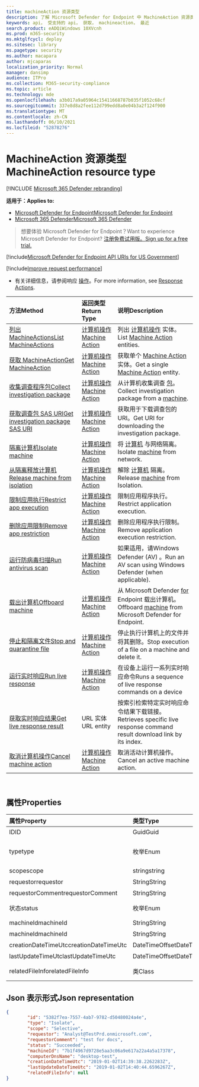 ```yaml
---
title: machineAction 资源类型
description: 了解 Microsoft Defender for Endpoint 中 MachineAction 资源类型的方法和属性。
keywords: api， 受支持的 api， 获取， machineaction， 最近
search.product: eADQiWindows 10XVcnh
ms.prod: m365-security
ms.mktglfcycl: deploy
ms.sitesec: library
ms.pagetype: security
ms.author: macapara
author: mjcaparas
localization_priority: Normal
manager: dansimp
audience: ITPro
ms.collection: M365-security-compliance
ms.topic: article
ms.technology: mde
ms.openlocfilehash: a3b017a9a05964c15411668787b035f1052c68cf
ms.sourcegitcommit: 337e8d8a2fee112d799edd8a0e04b3a2f124f900
ms.translationtype: MT
ms.contentlocale: zh-CN
ms.lasthandoff: 06/10/2021
ms.locfileid: "52878276"
---
```

# <a name="machineaction-resource-type"></a><span data-ttu-id="ec083-104">MachineAction 资源类型</span><span class="sxs-lookup"><span data-stu-id="ec083-104">MachineAction resource type</span></span>

[!INCLUDE [Microsoft 365 Defender rebranding](../../includes/microsoft-defender.md)]

<span data-ttu-id="ec083-105">**适用于：**</span><span class="sxs-lookup"><span data-stu-id="ec083-105">**Applies to:**</span></span>
- [<span data-ttu-id="ec083-106">Microsoft Defender for Endpoint</span><span class="sxs-lookup"><span data-stu-id="ec083-106">Microsoft Defender for Endpoint</span></span>](https://go.microsoft.com/fwlink/p/?linkid=2154037)
- [<span data-ttu-id="ec083-107">Microsoft 365 Defender</span><span class="sxs-lookup"><span data-stu-id="ec083-107">Microsoft 365 Defender</span></span>](https://go.microsoft.com/fwlink/?linkid=2118804)

> <span data-ttu-id="ec083-108">想要体验 Microsoft Defender for Endpoint？</span><span class="sxs-lookup"><span data-stu-id="ec083-108">Want to experience Microsoft Defender for Endpoint?</span></span> [<span data-ttu-id="ec083-109">注册免费试用版。</span><span class="sxs-lookup"><span data-stu-id="ec083-109">Sign up for a free trial.</span></span>](https://www.microsoft.com/microsoft-365/windows/microsoft-defender-atp?ocid=docs-wdatp-exposedapis-abovefoldlink) 


[!include[Microsoft Defender for Endpoint API URIs for US Government](../../includes/microsoft-defender-api-usgov.md)]

[!include[Improve request performance](../../includes/improve-request-performance.md)]


- <span data-ttu-id="ec083-110">有关详细信息，请参阅响应 [操作](respond-machine-alerts.md)。</span><span class="sxs-lookup"><span data-stu-id="ec083-110">For more information, see [Response Actions](respond-machine-alerts.md).</span></span> 

| <span data-ttu-id="ec083-111">方法</span><span class="sxs-lookup"><span data-stu-id="ec083-111">Method</span></span>                                                            | <span data-ttu-id="ec083-112">返回类型</span><span class="sxs-lookup"><span data-stu-id="ec083-112">Return Type</span></span>                        | <span data-ttu-id="ec083-113">说明</span><span class="sxs-lookup"><span data-stu-id="ec083-113">Description</span></span>                                                 |
|:------------------------------------------------------------------|:-----------------------------------|:------------------------------------------------------------|
| [<span data-ttu-id="ec083-114">列出 MachineActions</span><span class="sxs-lookup"><span data-stu-id="ec083-114">List MachineActions</span></span>](get-machineactions-collection.md)           | [<span data-ttu-id="ec083-115">计算机操作</span><span class="sxs-lookup"><span data-stu-id="ec083-115">Machine Action</span></span>](machineaction.md) | <span data-ttu-id="ec083-116">列出 [计算机操作](machineaction.md) 实体。</span><span class="sxs-lookup"><span data-stu-id="ec083-116">List [Machine Action](machineaction.md) entities.</span></span>           |
| [<span data-ttu-id="ec083-117">获取 MachineAction</span><span class="sxs-lookup"><span data-stu-id="ec083-117">Get MachineAction</span></span>](get-machineaction-object.md)                  | [<span data-ttu-id="ec083-118">计算机操作</span><span class="sxs-lookup"><span data-stu-id="ec083-118">Machine Action</span></span>](machineaction.md) | <span data-ttu-id="ec083-119">获取单个 [Machine Action](machineaction.md) 实体。</span><span class="sxs-lookup"><span data-stu-id="ec083-119">Get a single [Machine Action](machineaction.md) entity.</span></span>     |
| [<span data-ttu-id="ec083-120">收集调查程序包</span><span class="sxs-lookup"><span data-stu-id="ec083-120">Collect investigation package</span></span>](collect-investigation-package.md) | [<span data-ttu-id="ec083-121">计算机操作</span><span class="sxs-lookup"><span data-stu-id="ec083-121">Machine Action</span></span>](machineaction.md) | <span data-ttu-id="ec083-122">从计算机收集调查 [包](machine.md)。</span><span class="sxs-lookup"><span data-stu-id="ec083-122">Collect investigation package from a [machine](machine.md).</span></span> |
| [<span data-ttu-id="ec083-123">获取调查包 SAS URI</span><span class="sxs-lookup"><span data-stu-id="ec083-123">Get investigation package SAS URI</span></span>](get-package-sas-uri.md)       | [<span data-ttu-id="ec083-124">计算机操作</span><span class="sxs-lookup"><span data-stu-id="ec083-124">Machine Action</span></span>](machineaction.md) | <span data-ttu-id="ec083-125">获取用于下载调查包的 URI。</span><span class="sxs-lookup"><span data-stu-id="ec083-125">Get URI for downloading the investigation package.</span></span>          |
| [<span data-ttu-id="ec083-126">隔离计算机</span><span class="sxs-lookup"><span data-stu-id="ec083-126">Isolate machine</span></span>](isolate-machine.md)                             | [<span data-ttu-id="ec083-127">计算机操作</span><span class="sxs-lookup"><span data-stu-id="ec083-127">Machine Action</span></span>](machineaction.md) | <span data-ttu-id="ec083-128">将 [计算机](machine.md) 与网络隔离。</span><span class="sxs-lookup"><span data-stu-id="ec083-128">Isolate [machine](machine.md) from network.</span></span>                 |
| [<span data-ttu-id="ec083-129">从隔离释放计算机</span><span class="sxs-lookup"><span data-stu-id="ec083-129">Release machine from isolation</span></span>](unisolate-machine.md)            | [<span data-ttu-id="ec083-130">计算机操作</span><span class="sxs-lookup"><span data-stu-id="ec083-130">Machine Action</span></span>](machineaction.md) | <span data-ttu-id="ec083-131">解除 [计算机](machine.md) 隔离。</span><span class="sxs-lookup"><span data-stu-id="ec083-131">Release [machine](machine.md) from Isolation.</span></span>               |
| [<span data-ttu-id="ec083-132">限制应用执行</span><span class="sxs-lookup"><span data-stu-id="ec083-132">Restrict app execution</span></span>](restrict-code-execution.md)              | [<span data-ttu-id="ec083-133">计算机操作</span><span class="sxs-lookup"><span data-stu-id="ec083-133">Machine Action</span></span>](machineaction.md) | <span data-ttu-id="ec083-134">限制应用程序执行。</span><span class="sxs-lookup"><span data-stu-id="ec083-134">Restrict application execution.</span></span>                             |
| [<span data-ttu-id="ec083-135">删除应用限制</span><span class="sxs-lookup"><span data-stu-id="ec083-135">Remove app restriction</span></span>](unrestrict-code-execution.md)            | [<span data-ttu-id="ec083-136">计算机操作</span><span class="sxs-lookup"><span data-stu-id="ec083-136">Machine Action</span></span>](machineaction.md) | <span data-ttu-id="ec083-137">删除应用程序执行限制。</span><span class="sxs-lookup"><span data-stu-id="ec083-137">Remove application execution restriction.</span></span>                   |
| [<span data-ttu-id="ec083-138">运行防病毒扫描</span><span class="sxs-lookup"><span data-stu-id="ec083-138">Run antivirus scan</span></span>](run-av-scan.md)                              | [<span data-ttu-id="ec083-139">计算机操作</span><span class="sxs-lookup"><span data-stu-id="ec083-139">Machine Action</span></span>](machineaction.md) | <span data-ttu-id="ec083-140">如果适用，请Windows Defender (AV) 。</span><span class="sxs-lookup"><span data-stu-id="ec083-140">Run an AV scan using Windows Defender (when applicable).</span></span>    |
| [<span data-ttu-id="ec083-141">载出计算机</span><span class="sxs-lookup"><span data-stu-id="ec083-141">Offboard machine</span></span>](offboard-machine-api.md)                       | [<span data-ttu-id="ec083-142">计算机操作</span><span class="sxs-lookup"><span data-stu-id="ec083-142">Machine Action</span></span>](machineaction.md) | <span data-ttu-id="ec083-143">从 Microsoft Defender [for](machine.md) Endpoint 载出计算机。</span><span class="sxs-lookup"><span data-stu-id="ec083-143">Offboard [machine](machine.md) from Microsoft Defender for Endpoint.</span></span> |
| [<span data-ttu-id="ec083-144">停止和隔离文件</span><span class="sxs-lookup"><span data-stu-id="ec083-144">Stop and quarantine file</span></span>](stop-and-quarantine-file.md)           | [<span data-ttu-id="ec083-145">计算机操作</span><span class="sxs-lookup"><span data-stu-id="ec083-145">Machine Action</span></span>](machineaction.md) | <span data-ttu-id="ec083-146">停止执行计算机上的文件并将其删除。</span><span class="sxs-lookup"><span data-stu-id="ec083-146">Stop execution of a file on a machine and delete it.</span></span>        |
| [<span data-ttu-id="ec083-147">运行实时响应</span><span class="sxs-lookup"><span data-stu-id="ec083-147">Run live response</span></span>](run-live-response.md)                     | [<span data-ttu-id="ec083-148">计算机操作</span><span class="sxs-lookup"><span data-stu-id="ec083-148">Machine Action</span></span>](machineaction.md)  | <span data-ttu-id="ec083-149">在设备上运行一系列实时响应命令</span><span class="sxs-lookup"><span data-stu-id="ec083-149">Runs a sequence of live response commands on a device</span></span>                       |
| [<span data-ttu-id="ec083-150">获取实时响应结果</span><span class="sxs-lookup"><span data-stu-id="ec083-150">Get live response result</span></span>](get-live-response-result.md) | <span data-ttu-id="ec083-151">URL 实体</span><span class="sxs-lookup"><span data-stu-id="ec083-151">URL entity</span></span>      | <span data-ttu-id="ec083-152">按索引检索特定实时响应命令结果下载链接。</span><span class="sxs-lookup"><span data-stu-id="ec083-152">Retrieves specific live response command result download link by its index.</span></span> |
|[<span data-ttu-id="ec083-153">取消计算机操作</span><span class="sxs-lookup"><span data-stu-id="ec083-153">Cancel machine action</span></span>](cancel-machine-action.md)                                | [<span data-ttu-id="ec083-154">计算机操作</span><span class="sxs-lookup"><span data-stu-id="ec083-154">Machine Action</span></span>](machineaction.md)  | <span data-ttu-id="ec083-155">取消活动计算机操作。</span><span class="sxs-lookup"><span data-stu-id="ec083-155">Cancel an active machine action.</span></span>                                            |

<br>

## <a name="properties"></a><span data-ttu-id="ec083-156">属性</span><span class="sxs-lookup"><span data-stu-id="ec083-156">Properties</span></span>

| <span data-ttu-id="ec083-157">属性</span><span class="sxs-lookup"><span data-stu-id="ec083-157">Property</span></span>            | <span data-ttu-id="ec083-158">类型</span><span class="sxs-lookup"><span data-stu-id="ec083-158">Type</span></span>           | <span data-ttu-id="ec083-159">说明</span><span class="sxs-lookup"><span data-stu-id="ec083-159">Description</span></span>                                                                                                                                                                                                    |
|:--------------------|:---------------|:---------------------------------------------------------------------------------------------------------------------------------------------------------------------------------------------------------------|
| <span data-ttu-id="ec083-160">ID</span><span class="sxs-lookup"><span data-stu-id="ec083-160">ID</span></span>                  | <span data-ttu-id="ec083-161">Guid</span><span class="sxs-lookup"><span data-stu-id="ec083-161">Guid</span></span>           | <span data-ttu-id="ec083-162">计算机 [操作实体的](machineaction.md) 标识。</span><span class="sxs-lookup"><span data-stu-id="ec083-162">Identity of the [Machine Action](machineaction.md) entity.</span></span>                                                                                                                                                     |
| <span data-ttu-id="ec083-163">type</span><span class="sxs-lookup"><span data-stu-id="ec083-163">type</span></span>                | <span data-ttu-id="ec083-164">枚举</span><span class="sxs-lookup"><span data-stu-id="ec083-164">Enum</span></span>           | <span data-ttu-id="ec083-165">操作的类型。</span><span class="sxs-lookup"><span data-stu-id="ec083-165">Type of the action.</span></span> <span data-ttu-id="ec083-166">可能的值包括："RunAntiVirusScan"、"Offboard"、"CollectInvestigationPackage"、"Isolate"、"Unisolate"、"StopAndQuarantineFile"、"RestrictCodeExecution"和"UnrestrictCodeExecution"</span><span class="sxs-lookup"><span data-stu-id="ec083-166">Possible values are: "RunAntiVirusScan", "Offboard", "CollectInvestigationPackage", "Isolate", "Unisolate", "StopAndQuarantineFile", "RestrictCodeExecution" and "UnrestrictCodeExecution"</span></span> |
| <span data-ttu-id="ec083-167">scope</span><span class="sxs-lookup"><span data-stu-id="ec083-167">scope</span></span>               | <span data-ttu-id="ec083-168">string</span><span class="sxs-lookup"><span data-stu-id="ec083-168">string</span></span>         | <span data-ttu-id="ec083-169">操作的范围。</span><span class="sxs-lookup"><span data-stu-id="ec083-169">Scope of the action.</span></span> <span data-ttu-id="ec083-170">"完全"或"选择性"用于隔离，"快速"或"完全"用于防病毒扫描。</span><span class="sxs-lookup"><span data-stu-id="ec083-170">"Full" or "Selective" for Isolation, "Quick" or "Full" for Anti-Virus scan.</span></span>                                                                                                   |
| <span data-ttu-id="ec083-171">requestor</span><span class="sxs-lookup"><span data-stu-id="ec083-171">requestor</span></span>           | <span data-ttu-id="ec083-172">String</span><span class="sxs-lookup"><span data-stu-id="ec083-172">String</span></span>         | <span data-ttu-id="ec083-173">执行该操作的人的身份。</span><span class="sxs-lookup"><span data-stu-id="ec083-173">Identity of the person that executed the action.</span></span>                                                                                                                                                               |
| <span data-ttu-id="ec083-174">requestorComment</span><span class="sxs-lookup"><span data-stu-id="ec083-174">requestorComment</span></span>    | <span data-ttu-id="ec083-175">String</span><span class="sxs-lookup"><span data-stu-id="ec083-175">String</span></span>         | <span data-ttu-id="ec083-176">发出操作时写入的注释。</span><span class="sxs-lookup"><span data-stu-id="ec083-176">Comment that was written when issuing the action.</span></span>                                                                                                                                                              |
| <span data-ttu-id="ec083-177">状态</span><span class="sxs-lookup"><span data-stu-id="ec083-177">status</span></span>              | <span data-ttu-id="ec083-178">枚举</span><span class="sxs-lookup"><span data-stu-id="ec083-178">Enum</span></span>           | <span data-ttu-id="ec083-179">命令的当前状态。</span><span class="sxs-lookup"><span data-stu-id="ec083-179">Current status of the command.</span></span> <span data-ttu-id="ec083-180">可能的值包括："Pending"、"InProgress"、"Succeeded"、"Failed"、"TimeOut"和"Canceled"。</span><span class="sxs-lookup"><span data-stu-id="ec083-180">Possible values are: "Pending", "InProgress", "Succeeded", "Failed", "TimeOut" and "Canceled".</span></span>                                                                                 |
| <span data-ttu-id="ec083-181">machineId</span><span class="sxs-lookup"><span data-stu-id="ec083-181">machineId</span></span>           | <span data-ttu-id="ec083-182">String</span><span class="sxs-lookup"><span data-stu-id="ec083-182">String</span></span>         | <span data-ttu-id="ec083-183">已 [执行](machine.md) 该操作的虚拟机的 ID。</span><span class="sxs-lookup"><span data-stu-id="ec083-183">ID of the [machine](machine.md) on which the action was executed.</span></span>                                                                                                                                              |
| <span data-ttu-id="ec083-184">machineId</span><span class="sxs-lookup"><span data-stu-id="ec083-184">machineId</span></span>           | <span data-ttu-id="ec083-185">String</span><span class="sxs-lookup"><span data-stu-id="ec083-185">String</span></span>         | <span data-ttu-id="ec083-186">已 [执行](machine.md) 该操作计算机的名称。</span><span class="sxs-lookup"><span data-stu-id="ec083-186">Name of the [machine](machine.md) on which the action was executed.</span></span>                                                                                                                                            |
| <span data-ttu-id="ec083-187">creationDateTimeUtc</span><span class="sxs-lookup"><span data-stu-id="ec083-187">creationDateTimeUtc</span></span> | <span data-ttu-id="ec083-188">DateTimeOffset</span><span class="sxs-lookup"><span data-stu-id="ec083-188">DateTimeOffset</span></span> | <span data-ttu-id="ec083-189">创建该操作的日期和时间。</span><span class="sxs-lookup"><span data-stu-id="ec083-189">The date and time when the action was created.</span></span>                                                                                                                                                                 |
| <span data-ttu-id="ec083-190">lastUpdateTimeUtc</span><span class="sxs-lookup"><span data-stu-id="ec083-190">lastUpdateTimeUtc</span></span>   | <span data-ttu-id="ec083-191">DateTimeOffset</span><span class="sxs-lookup"><span data-stu-id="ec083-191">DateTimeOffset</span></span> | <span data-ttu-id="ec083-192">上次更新操作状态的日期和时间。</span><span class="sxs-lookup"><span data-stu-id="ec083-192">The last date and time when the action status was updated.</span></span>                                                                                                                                                     |
| <span data-ttu-id="ec083-193">relatedFileInfo</span><span class="sxs-lookup"><span data-stu-id="ec083-193">relatedFileInfo</span></span>     | <span data-ttu-id="ec083-194">类</span><span class="sxs-lookup"><span data-stu-id="ec083-194">Class</span></span>          | <span data-ttu-id="ec083-195">包含两个属性。</span><span class="sxs-lookup"><span data-stu-id="ec083-195">Contains two Properties.</span></span> <span data-ttu-id="ec083-196">string ```fileIdentifier``` ```fileIdentifierType``` ，Enum，可能的值："Sha1"、"Sha256"和"Md5"。</span><span class="sxs-lookup"><span data-stu-id="ec083-196">string ```fileIdentifier```, Enum ```fileIdentifierType``` with the possible values: "Sha1", "Sha256" and "Md5".</span></span>                                                                         |



## <a name="json-representation"></a><span data-ttu-id="ec083-197">Json 表示形式</span><span class="sxs-lookup"><span data-stu-id="ec083-197">Json representation</span></span>

```json
{
        "id": "5382f7ea-7557-4ab7-9782-d50480024a4e",
        "type": "Isolate",
        "scope": "Selective",
        "requestor": "Analyst@TestPrd.onmicrosoft.com",
        "requestorComment": "test for docs",
        "status": "Succeeded",
        "machineId": "7b1f4967d9728e5aa3c06a9e617a22a4a5a17378",
        "computerDnsName": "desktop-test",
        "creationDateTimeUtc": "2019-01-02T14:39:38.2262283Z",
        "lastUpdateDateTimeUtc": "2019-01-02T14:40:44.6596267Z",
        "relatedFileInfo": null
}
```
